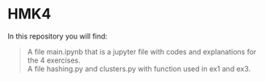 # HMK4
In this repository you will find:
> A file main.ipynb that is a jupyter file with codes and explanations for the 4 exercises.<br>
> A file hashing.py and clusters.py with function used in ex1 and ex3.
